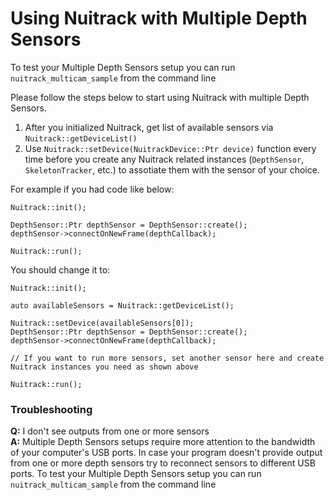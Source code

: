 # Using Nuitrack with Multiple Depth Sensors

To test your Multiple Depth Sensors setup you can run `nuitrack_multicam_sample` from the command line

Please follow the steps below to start using Nuitrack with multiple Depth Sensors.

1. After you initialized Nuitrack, get list of available sensors via `Nuitrack::getDeviceList()`
2. Use `Nuitrack::setDevice(NuitrackDevice::Ptr device)` function every time before you create any Nuitrack related instances (`DepthSensor`, `SkeletonTracker`, etc.) to assotiate them with the sensor of your choice.

For example if you had code like below:
```
Nuitrack::init();

DepthSensor::Ptr depthSensor = DepthSensor::create();
depthSensor->connectOnNewFrame(depthCallback);

Nuitrack::run();
```
You should change it to:
```
Nuitrack::init();

auto availableSensors = Nuitrack::getDeviceList();

Nuitrack::setDevice(availableSensors[0]);
DepthSensor::Ptr depthSensor = DepthSensor::create();
depthSensor->connectOnNewFrame(depthCallback);

// If you want to run more sensors, set another sensor here and create Nuitrack instances you need as shown above

Nuitrack::run();
```  

### Troubleshooting
__Q:__ I don't see outputs from one or more sensors
<br />__A:__ Multiple Depth Sensors setups require more attention to the bandwidth of your computer's USB ports. In case your program doesn't provide output from one or more depth sensors try to reconnect sensors to different USB ports.
To test your Multiple Depth Sensors setup you can run `nuitrack_multicam_sample` from the command line
